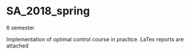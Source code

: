 # SA_2018_spring
6 semester

Implementation of optimal control course in practice. LaTex reports are attached

